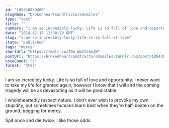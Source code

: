 ```yaml
---
id: "105430850400"
blogName: "brokenheartsandfracturedsmiles"
type: "text"
title: ""
summary: "I am so incredibly lucky. Life is so full of love and opportunity. I never want to take my life for granted again, however I..."
date: "2014-12-17 11:00:29 GMT"
slug: "i-am-so-incredibly-lucky-life-is-so-full-of-love"
state: "published"
tags: "mercy"
shortUrl: "https://tmblr.co/ZDb_Wm1YCAnjW"
postUrl: "https://brokenheartsandfracturedsmiles.tumblr.com/post/105430850400/i-am-so-incredibly-lucky-life-is-so-full-of-love"
noteCount: "2"
format: "html"
---
```


I am so incredibly lucky. Life is so full of love and opportunity. I never want to take my life for granted again, however I know that I will and the coming tragedy will be as devastating as it will be predictable. 

I wholeheartedly respect nature. I don’t ever wish to provoke my own stupidity, but sometimes humans learn best when they’re half-beaten on the ground, begging for mercy. 

Spit once and die twice. I like those odds.